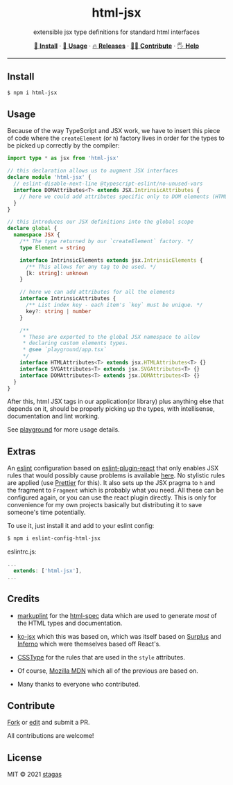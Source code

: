 <h1 align="center">html-jsx</h1>

<p align="center">
extensible jsx type definitions for standard html interfaces
</p>

<p align="center">
   <a href="#install">        🔧 <strong>Install</strong></a>
 · <a href="#usage">        🧩 <strong>Usage</strong></a>
 · <a href="https://github.com/stagas/html-jsx/releases"> 🔥 <strong>Releases</strong></a>
 · <a href="#contribute">     💪🏼 <strong>Contribute</strong></a>
 · <a href="https://github.com/stagas/html-jsx/issues">   🖐️ <strong>Help</strong></a>
</p>

---

## Install

```sh
$ npm i html-jsx
```

## Usage

Because of the way TypeScript and JSX work, we have to insert this
piece of code where the `createElement` (or `h`) factory lives in
order for the types to be picked up correctly by the compiler:

```ts
import type * as jsx from 'html-jsx'

// this declaration allows us to augment JSX interfaces
declare module 'html-jsx' {
  // eslint-disable-next-line @typescript-eslint/no-unused-vars
  interface DOMAttributes<T> extends JSX.IntrinsicAttributes {
    // here we could add attributes specific only to DOM elements (HTML+SVG)
  }
}

// this introduces our JSX definitions into the global scope
declare global {
  namespace JSX {
    /** The type returned by our `createElement` factory. */
    type Element = string

    interface IntrinsicElements extends jsx.IntrinsicElements {
      /** This allows for any tag to be used. */
      [k: string]: unknown
    }

    // here we can add attributes for all the elements
    interface IntrinsicAttributes {
      /** List index key - each item's `key` must be unique. */
      key?: string | number
    }

    /**
     * These are exported to the global JSX namespace to allow
     * declaring custom elements types.
     * @see `playground/app.tsx`
     */
    interface HTMLAttributes<T> extends jsx.HTMLAttributes<T> {}
    interface SVGAttributes<T> extends jsx.SVGAttributes<T> {}
    interface DOMAttributes<T> extends jsx.DOMAttributes<T> {}
  }
}
```

After this, html JSX tags in our application(or library) plus anything else that depends on it, should be properly picking up the types, with intellisense, documentation and lint working.

See [playground](playground/) for more usage details.

## Extras

An [eslint](https://github.com/eslint/eslint) configuration based on [eslint-plugin-react](https://github.com/yannickcr/eslint-plugin-react)
that only enables JSX rules that would possibly cause problems is available [here](https://github.com/stagas/eslint-config-html-jsx). No stylistic rules are applied (use [Prettier](https://github.com/prettier/prettier) for this). It also sets up the JSX pragma to `h` and the fragment to `Fragment` which is probably what you need. All these can be configured again, or you can use the react plugin directly. This is only for convenience for my own projects basically but distributing it to save someone's time potentially.

To use it, just install it and add to your eslint config:

```sh
$ npm i eslint-config-html-jsx
```

eslintrc.js:

```js
...
  extends: ['html-jsx'],
...
```

## Credits

- [markuplint](https://github.com/markuplint/markuplint/) for the [html-spec](https://github.com/markuplint/markuplint/tree/main/packages/%40markuplint/html-spec) data which are used to generate _most_ of the HTML types and documentation.

- [ko-jsx](https://github.com/ryansolid/ko-jsx/blob/master/src/jsx.d.ts) which this was based on, which was
  itself based on [Surplus](https://github.com/adamhaile/surplus/blob/master/index.d.ts) and [Inferno](https://github.com/infernojs/inferno/blob/master/packages/inferno/src/core/types.ts) which were themselves based off React's.

- [CSSType](https://github.com/frenic/csstype/) for the rules that are used in the `style` attributes.

- Of course, [Mozilla MDN](https://developer.mozilla.org/en-US/docs/Web) which all of the previous are based on.

- Many thanks to everyone who contributed.

## Contribute

[Fork](https://github.com/stagas/html-jsx/fork) or
[edit](https://github.dev/stagas/html-jsx) and submit a PR.

All contributions are welcome!

## License

MIT &copy; 2021
[stagas](https://github.com/stagas)

